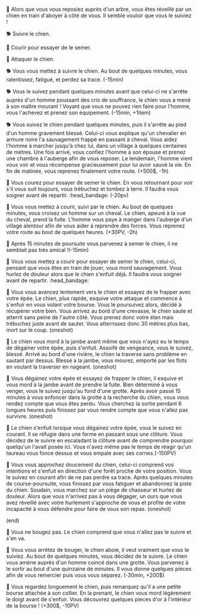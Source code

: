 :dog: Alors que vous vous reposiez auprès d'un arbre, vous êtes réveillé par un chien en train d'aboyer à côté de vous. Il semble vouloir que vous le suiviez !


:dog2: Suivre le chien.

:running: Courir pour essayer de le semer.

:punch: Attaquer le chien.


:dog2: Vous vous mettez à suivre le chien. Au bout de quelques minutes, vous ralentissez, fatigué, et perdez sa trace. (-15min)

:dog2: Vous le suivez pendant quelques minutes avant que celui-ci ne s'arrête auprès d'un homme poussant des cris de souffrance, le chien vous a mené à son maître mourant ! Voyant que vous ne pouvez rien faire pour l'homme, vous l'achevez et prenez son équipement. (-15min, +1item)

:dog2: Vous suivez le chien pendant quelques minutes, puis il s'arrête au pied d'un homme gravement blessé. Celui-ci vous explique qu'un chevalier en armure noire l'a sauvagement frappé en passant à cheval. Vous aidez l'homme à marcher jusqu'à chez lui, dans un village à quelques centaines de mètres. Une fois arrivé, vous confiez l'homme à son épouse et prenez une chambre à l'auberge afin de vous reposer. Le lendemain, l'homme vient vous voir et vous récompense gracieusement pour lui avoir sauvé la vie. En fin de matinée, vous reprenez finalement votre route. (+500$, -1h)


:running: Vous courez pour essayer de semer le chien. En vous retournant pour voir s'il vous suit toujours, vous trébuchez et tombez à terre. Il faudra vous soigner avant de repartir. :head_bandage:  (-20pv)

:running: Vous vous mettez à courir, suivi par le chien. Au bout de quelques minutes, vous croisez un homme sur un cheval. Le chien, apeuré à la vue du cheval, prend la fuite. L'homme vous paye à manger dans l'auberge d'un village alentour afin de vous aider à reprendre des forces. Vous reprenez votre route au bout de quelques heures. (+30PV, -2h)

:running: Après 15 minutes de poursuite vous parvenez à semer le chien, il ne semblait pas très amical !(-15min)

:running: Vous vous mettez a courir pour essayer de semer le chien, celui-ci, pensant que vous êtes en train de jouer, vous mord sauvagement. Vous hurlez de douleur alors que le chien s'enfuit déjà. Il faudra vous soigner avant de repartir. :head_bandage:


:punch: Vous vous avancez lentement vers le chien et essayez de le frapper avec votre épée. Le chien, plus rapide, esquive  votre attaque et commence à s'enfuir en vous volant votre bourse. Vous le poursuivez alors, décidé à récupérer votre bien. Vous arrivez au bord d'une crevasse, le chien saute et atterrit sans peine de l'autre côté. Vous prenez donc votre élan mais trébuchez juste avant de sauter. Vous atterrissez donc 30 mètres plus bas, mort sur le coup. (oneshot)

:punch: Le chien vous mord à la jambe avant même que vous n'ayez eu le temps de dégainer votre épée, puis s'enfuit. Assoifé de vengeance, vous le suivez, blessé. Arrivé au bord d'une rivière, le chien la traverse sans problème en sautant par dessus. Blessé a la jambe, vous mourez, emporté par les flots en voulant la traverser en nageant. (oneshot)

:punch: Vous dégainez votre épée et essayez de frapper le chien, il esquive et vous mord à la jambe avant de prendre la fuite. Bien déterminé à vous venger, vous le suivez jusqu'au fond d'une grotte. Après avoir passé 15 minutes à vous enfoncer dans la grotte à la recherche du chien, vous vous rendez compte que vous êtes perdu. Vous cherchez la sortie pendant 6 longues heures puis finissez par vous rendre compte que vous n'allez pas survivre. (oneshot)

:punch: Le chien s'enfuit lorsque vous dégainez votre épée, vous le suivez en courant. Il se réfugie dans une ferme en passant sous une clôture. Vous décidez de le suivre en escaladant la clôture avant de comprendre pourquoi quelqu'un l'avait posée ici. Vous n'avez même pas le temps de réagir qu'un taureau vous fonce dessus et vous empale avec ses cornes.(-150PV)

:punch: Vous vous approchez doucement du chien, celui-ci comprend vos intentions et s'enfuit en direction d'une forêt proche de votre position. Vous le suivez en courant afin de ne pas perdre sa trace. Après quelques minutes de course-poursuite, vous finissez par vous fatiguer et abandonnez la piste du chien. Soudain, vous marchez sur un piège de chasseur et hurlez de douleur. Alors que vous n'arrivez pas à vous dégager, un ours que vous avez réveillé avec votre hurlement s'approche de vous et profite de votre incapacité à vous défendre pour faire de vous son repas. (oneshot)


(end)

:dog: Vous ne bougez pas. Le chien comprend que vous n'allez pas le suivre et s'en va.

:dog: Vous vous arrêtez de bouger, le chien aboie, il veut vraiment que vous le suiviez. Au bout de quelques minutes, vous décidez de le suivre. Le chien vous amène auprès d'un homme coincé dans une grotte. Vous parvenez à le sortir au bout d'une quinzaine de minutes. Il vous donne quelques pièces afin de vous remercier puis vous vous séparez. (-30min, +200$)

:dog: Vous regardez longuement le chien, puis remarquez qu'il a une petite bourse attachée à son collier. En la prenant, le chien vous mord légèrement le doigt avant de s'enfuir. Vous découvrez quelques pieces d'or à l'intérieur de la bourse ! (+300$, -10PV)
